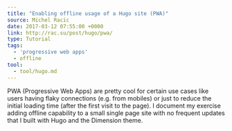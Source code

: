 ```yaml
---
title: "Enabling offline usage of a Hugo site (PWA)"
source: Michel Racic
date: 2017-03-12 07:55:00 +0000
link: http://rac.su/post/hugo/pwa/
type: Tutorial
tags: 
  - 'progressive web apps'
  - offline
tool:
  - tool/hugo.md
---
```

PWA (Progressive Web Apps) are pretty cool for certain use cases like users having flaky connections (e.g. from mobiles) or just to reduce the initial loading time (after the first visit to the page). I document my exercise adding offline capability to a small single page site with no frequent updates that I built with Hugo and the Dimension theme.


